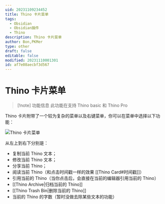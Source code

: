 ```yaml
---
uid: 20231109234452
title: Thino 卡片菜单
tags:
  - Obsidian
  - Obsidian插件
  - Thino
description: Thino 卡片菜单
author: Bon,PKMer
type: other
draft: false
editable: false
modified: 20231110001301
id: af7e08aecbf3d567
---
```


# Thino 卡片菜单

> [!note] 功能信息
> 此功能在支持 Thino basic 和 Thino Pro

Thino 卡片附带了一个较为复杂的菜单以及右键菜单，你可以在菜单中选择以下功能：

![Thino 卡片菜单](https://cdn.pkmer.cn/images/Pasted%20image%2020231109223741.png!pkmer)

从左上到右下分别是：

- 复制当前 Thino 文本；
- 修改当前 Thino 文本；
- 分享当前 Thino；
- 阅读当前 Thino（和点击时间戳一样的效果 [[Thino Card#时间戳]]）
- 引用当前的 Thino（当你点击后，会直接在当前的编辑器引用当前的 Thino）
- [[Thino Archive|归档当前的 Thino]]
- [[Thino Trash Bin|删除当前的 Thino]]
- 当前的 Thino 的字数（暂时没做去除某些文本的功能）

